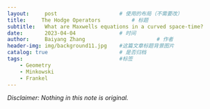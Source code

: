 ```yaml
---
layout:     post   				    # 使用的布局（不需要改）
title:     The Hodge Operators			# 标题 
subtitle:   What are Maxwells equations in a curved space-time?
date:       2023-04-04 				# 时间
author:     Baiyang Zhang 						# 作者
header-img: img/background11.jpg 	#这篇文章标题背景图片
catalog: true 						# 是否归档
tags:								#标签
    - Geometry
    - Minkowski
    - Frankel
---
```


*Disclaimer: Nothing in this note is original.*

